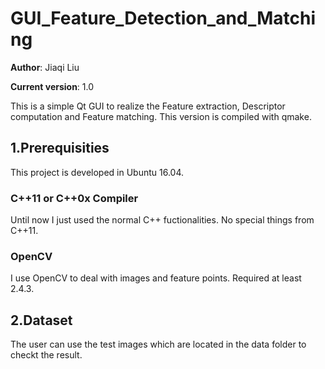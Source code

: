 # GUI_Feature_Detection_and_Matching

**Author**: Jiaqi Liu

**Current version**: 1.0

This is a simple Qt GUI to realize the Feature extraction, Descriptor computation and Feature matching.
This version is compiled with qmake.

## 1.Prerequisities
This project is developed in Ubuntu 16.04.

### C++11 or C++0x Compiler
Until now I just used the normal C++ fuctionalities. No special things from C++11.
### OpenCV
I use OpenCV to deal with images and feature points. Required at least 2.4.3.

## 2.Dataset
The user can use the test images which are located in the data folder to checkt the result.


